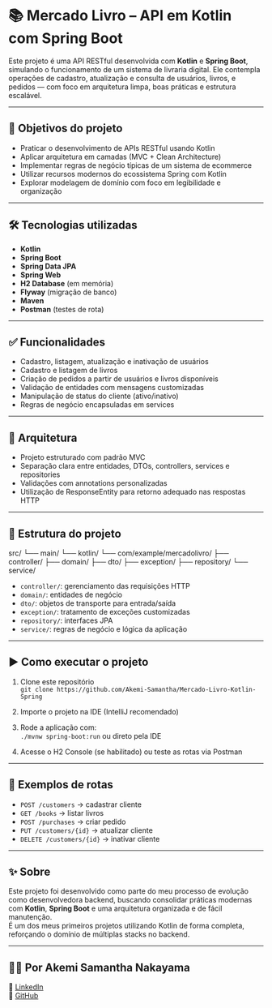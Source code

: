 # 📚 Mercado Livro – API em Kotlin com Spring Boot

Este projeto é uma API RESTful desenvolvida com **Kotlin** e **Spring Boot**, simulando o funcionamento de um sistema de livraria digital. Ele contempla operações de cadastro, atualização e consulta de usuários, livros, e pedidos — com foco em arquitetura limpa, boas práticas e estrutura escalável.

---

## 📌 Objetivos do projeto

- Praticar o desenvolvimento de APIs RESTful usando Kotlin
- Aplicar arquitetura em camadas (MVC + Clean Architecture)
- Implementar regras de negócio típicas de um sistema de ecommerce
- Utilizar recursos modernos do ecossistema Spring com Kotlin
- Explorar modelagem de domínio com foco em legibilidade e organização

---

## 🛠️ Tecnologias utilizadas

- **Kotlin**
- **Spring Boot**
- **Spring Data JPA**
- **Spring Web**
- **H2 Database** (em memória)
- **Flyway** (migração de banco)
- **Maven**
- **Postman** (testes de rota)

---

## ✅ Funcionalidades

- Cadastro, listagem, atualização e inativação de usuários
- Cadastro e listagem de livros
- Criação de pedidos a partir de usuários e livros disponíveis
- Validação de entidades com mensagens customizadas
- Manipulação de status do cliente (ativo/inativo)
- Regras de negócio encapsuladas em services

---

## 🧠 Arquitetura

- Projeto estruturado com padrão MVC
- Separação clara entre entidades, DTOs, controllers, services e repositories
- Validações com annotations personalizadas
- Utilização de ResponseEntity para retorno adequado nas respostas HTTP

---

## 📁 Estrutura do projeto

src/
└── main/
└── kotlin/
└── com/example/mercadolivro/
├── controller/
├── domain/
├── dto/
├── exception/
├── repository/
└── service/


- `controller/`: gerenciamento das requisições HTTP
- `domain/`: entidades de negócio
- `dto/`: objetos de transporte para entrada/saída
- `exception/`: tratamento de exceções customizadas
- `repository/`: interfaces JPA
- `service/`: regras de negócio e lógica da aplicação

---

## ▶️ Como executar o projeto

1. Clone este repositório  
   `git clone https://github.com/Akemi-Samantha/Mercado-Livro-Kotlin-Spring`

2. Importe o projeto na IDE (IntelliJ recomendado)

3. Rode a aplicação com:  
   `./mvnw spring-boot:run` ou direto pela IDE

4. Acesse o H2 Console (se habilitado) ou teste as rotas via Postman

---

## 🧪 Exemplos de rotas

- `POST /customers` → cadastrar cliente  
- `GET /books` → listar livros  
- `POST /purchases` → criar pedido  
- `PUT /customers/{id}` → atualizar cliente  
- `DELETE /customers/{id}` → inativar cliente  

---

## ✨ Sobre

Este projeto foi desenvolvido como parte do meu processo de evolução como desenvolvedora backend, buscando consolidar práticas modernas com **Kotlin**, **Spring Boot** e uma arquitetura organizada e de fácil manutenção.  
É um dos meus primeiros projetos utilizando Kotlin de forma completa, reforçando o domínio de múltiplas stacks no backend.

---

## 👩‍💻 Por Akemi Samantha Nakayama

🔗 [LinkedIn](https://www.linkedin.com/in/akemi-samantha-nakayama-121622206/)  
🐙 [GitHub](https://github.com/Akemi-Samantha)
